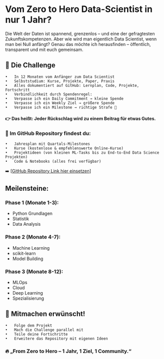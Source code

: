 # Vom Zero to Hero Data-Scientist in nur 1 Jahr?

Die Welt der Daten ist spannend, grenzenlos – und eine der gefragtesten Zukunftskompetenzen. Aber wie wird man eigentlich Data Scientist, wenn man bei Null anfängt? Genau das möchte ich herausfinden – öffentlich, transparent und mit euch gemeinsam.

## 🎯 Die Challenge
	•	In 12 Monaten vom Anfänger zum Data Scientist
	•	Selbststudium: Kurse, Projekte, Paper, Praxis
	•	Alles dokumentiert auf GitHub: Lernplan, Code, Projekte, Fortschritt
	•	Verbindlichkeit durch Spendenregel:
	•	Verpasse ich ein Daily Commitment → kleine Spende
	•	Verpasse ich ein Weekly Ziel → größere Spende
	•	Verpasse ich ein Milestone → richtige Strafe 💸

#### 👉 Das heißt: Jeder Rückschlag wird zu einem Beitrag für etwas Gutes.


### 📂 Im GitHub Repository findest du:
	•	Jahresplan mit Quartals-Milestones
	•	Kurse (kostenlose & empfehlenswerte Online-Kurse)
	•	Projektideen (von kleinen ML-Tasks bis zu End-to-End Data Science Projekten)
	•	Code & Notebooks (alles frei verfügbar)

➡️ [[GitHub Repository Link hier einsetzen](https://github.com/sijadev/data-science-learning)]

## Meilensteine:

### Phase 1 (Monate 1-3): 
- Python Grundlagen
- Statistik
- Data Analysis 

### Phase 2 (Monate 4-7): 
- Machine Learning
- scikit-learn
- Model Building

### Phase 3 (Monate 8-12): 
- MLOps
- Cloud
- Deep Learning
- Spezialisierung

## 🙌 Mitmachen erwünscht!

	•	Folge dem Projekt
	•	Mach die Challenge parallel mit
	•	Teile deine Fortschritte
	•	Erweitere das Repository mit eigenen Ideen

### 🔥  „From Zero to Hero – 1 Jahr, 1 Ziel, 1 Community.“







